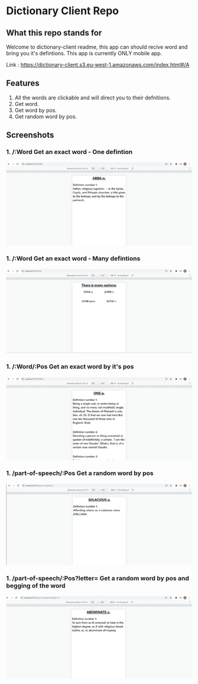 # Dictionary Client Repo

## What this repo stands for

Welcome to dictionary-client readme, this app can should recive word and bring you it's defintions.
This app is currently ONLY mobile app.

Link : https://dictionary-client.s3.eu-west-1.amazonaws.com/index.html#/A

## Features

1. All the words are clickable and will direct you to their defnitions.
2. Get word.
3. Get word by pos.
4. Get random word by pos.

## Screenshots

### 1. /:Word Get an exact word - One defintion

![Example](./images/SingleWordOneDefintion.png)

### 1. /:Word Get an exact word - Many defintions

![Example](./images/singleWordManyDefintions.png)

### 1. /:Word/:Pos Get an exact word by it's pos

![Example](./images/OneExacWordByPos.png)

### 1. /part-of-speech/:Pos Get a random word by pos

![Example](./images/RandomWordByPos.png)

### 1. /part-of-speech/:Pos?letter= Get a random word by pos and begging of the word

![Example](./images/RandomWordByPosAndBegining.png)
